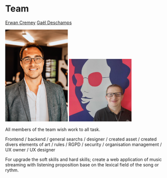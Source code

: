 # Team




[Erwan Cremey](https://github.com/ER1-53)                                                                 [Gaël Deschamps](https://github.com/GTDeschamps) 

<img src="CREMEY_Erwan_C21_(1).jpg" alt="Erwan Cremey" width="200"/>                                      <img src="134689188.jpg" alt="Gaël Deschamps" width="200"/>







All members of the team wish work to all task.

Frontend / backend / general searchs / designer / created asset / created divers elements of art / rules / RGPD / security / organisation management / UX owner / UX designer

For upgrade the soft skills and hard skills; create a web application of music streaming with listening proposition base on the lexical field of the song or rythm.

